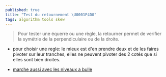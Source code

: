 ```yaml
---
published: true
title: "Test du retournement \U0001F4D0"
tags: algorithm tools skew
---
```

> Pour tester une équerre ou une règle, la retourner permet de verifier la symétrie de la perpendiculaire ou de la droite.

- pour choisir une regle: le mieux est d'en prendre deux et de les faires pivoter sur leur tranches, elles ne peuvent pivoter des 2 cotés que si elles sont bien droites.

- [marche aussi avec les niveaux a bulle](https://www.youtube.com/watch?v=5bF8PxYCUYs)
